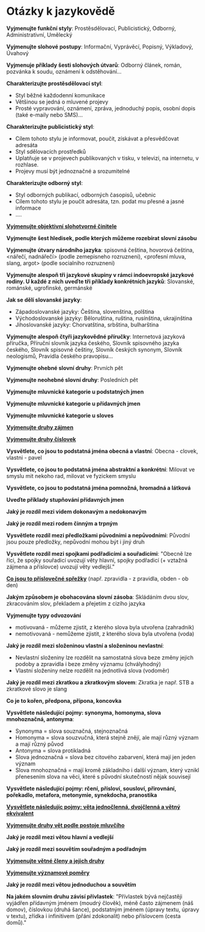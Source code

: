 # Otázky k jazykovědě

__Vyjmenujte funkční styly__: Prostěsdělovací, Publicistický, Odborný, Administrativní, Umělecký  

__Vyjmenujte slohové postupy__: Informační, Vyprávěcí, Popisný, Výkladový, Úvahový  

__Vyjmenuje příklady šesti slohových útvarů__: Odborný článek, román, pozvánka k soudu, oznámení k odstěhování...  

__Charakterizujte prostěsdělovací styl__: 
* Styl běžné každodenní komunikace
* Většinou se jedná o mluvené projevy
* Prosté vypravování, oznámení, zpráva, jednoduchý popis, osobní dopis (také e-maily nebo SMS)...

__Charakterizujte publicistický styl__: 
* Cílem tohoto stylu je informovat, poučit, získávat a přesvědčovat adresáta
* Styl sdělovacích prostředků
* Uplatňuje se v projevech publikovaných v tisku, v televizi, na internetu, v rozhlase.
* Projevy musí být jednoznačné a srozumitelné

__Charakterizujte odborný styl__:
* Styl odborných publikací, odborných časopisů, učebnic
* Cílem tohoto stylu je poučit adresáta, tzn. podat mu přesné a jasné informace
* ....

[__Vyjmenujte objektivní slohotvorné činitele__](https://www.gymmost.cz/sites/default/files/docs/studium/cestina/vejrazka/funkcni_styly.pdf)  

__Vyjmenujte šest hledisek, podle kterých můžeme rozebírat slovní zásobu__  

__Vyjmenujte útvary národního jazyka__: spisovná čeština, hovorová čeština, <nářečí, nadnářečí> (podle zemepisneho rozruzneni), <profesní mluva, slang, argot> (podle socialniho rozruzneni)  

__Vyjmenujte alespoň tři jazykové skupiny v rámci indoevropské jazykové rodiny. U každé z nich uveďte tři příklady konkrétních jazyků__: Slovanské, románské, ugrofinské, germánské  

__Jak se dělí slovanské jazyky__:
* Západoslovanské jazyky: Čeština, slovenština, polština
* Východoslovanské jazyky: Běloruština, ruština, rusínština, ukrajinština
* Jihoslovanské jazyky: Chorvatština, srbština, bulharština

__Vyjmenujte alespoň čtyři jazykovědné příručky__: Internetová jazyková příručka, Příruční slovník jazyka českého, Slovník spisovného jazyka českého, Slovník spisovné češtiny, Slovník českých synonym, Slovník neologismů, Pravidla českého pravopisu...  

__Vyjmenujte ohebné slovní druhy__: Prvních pět  

__Vyjmenujte neohebné slovní druhy__:  Posledních pět  

__Vyjmenujte mluvnické kategorie u podstatných jmen__  

__Vyjmenujte mluvnické kategorie u přídavných jmen__  

__Vyjmenujte mluvnické kategorie u sloves__  

[__Vyjmenujte druhy zájmen__](https://www.pravopisne.cz/2016/11/pravidla-druhy-zajmen/)  

[__Vyjmenujte druhy číslovek__](https://www.pravopisne.cz/2012/02/pravidla-cislovky/)  

__Vysvětlete, co jsou to podstatná jména obecná a vlastní__: Obecna - clovek, vlastni - pavel  

__Vysvětlete, co jsou to podstatná jména abstraktní a konkrétní__: Milovat ve smyslu mit nekoho rad, milovat ve fyzickem smyslu  

__Vysvětlete, co jsou to podstatná jména pomnožná, hromadná a látková__  

__Uveďte příklady stupňování přídavných jmen__  

__Jaký je rozdíl mezi videm dokonavým a nedokonavým__  

__Jaký je rozdíl mezi rodem činným a trpným__  

__Vysvětlete rozdíl mezi předložkami původními a nepůvodními__: Původní jsou pouze předložky, nepůvodní mohou být i jiný druh  

__Vysvětlete rozdíl mezi spojkami podřadicími a souřadicími__: "Obecně lze říci, že spojky souřadicí uvozují věty hlavní, spojky podřadicí (+ vztažná zájmena a příslovce) uvozují věty vedlejší."  

[__Co jsou to příslovečné spřežky__](https://cs.wikipedia.org/wiki/P%C5%99%C3%ADslove%C4%8Dn%C3%A1_sp%C5%99e%C5%BEka) (např. zpravidla - z pravidla, obden - ob den)  

__Jakým způsobem je obohacována slovní zásoba__: Skládáním dvou slov, zkracováním slov, překladem a přejetím z cizího jazyka  

__Vyjmenujte typy odvozování__
* motivovaná - můžeme zjistit, z kterého slova byla utvořena (zahradnik)
* nemotivovaná - nemůžeme zjistit, z kterého slova byla utvořena (voda)

__Jaký je rozdíl mezi složeninou vlastní a složeninou nevlastní__:
* Nevlastní složeniny lze rozdělit na samostatná slova beze změny jejich podoby a zpravidla i beze změny významu (chvályhodný)
* Vlastní složeniny nelze rozdělit na jednotlivá slova (vodoměr)

__Jaký je rozdíl mezi zkratkou a zkratkovým slovem__: Zkratka je např. STB a zkratkové slovo je slang  

__Co je to kořen, předpona, přípona, koncovka__  

__Vysvětlete následující pojmy: synonyma, homonyma, slova mnohoznačná, antonyma__:
* Synonyma = slova souznačná, stejnoznačná
* Homonyma = slova souzvučná, která stejně znějí, ale mají různý význam a mají různý původ
* Antonyma = slova protikladná
* Slova jednoznačná = slova bez citového zabarvení, která mají jen jeden význam
* Slova mnohoznačná = mají kromě základního i další význam, který vznikl přenesením slova na věci, které s původní skutečností nějak souvisejí

__Vysvětlete následující pojmy: rčení, přísloví, sousloví, přirovnání, pořekadlo, metafora, metonymie, synekdocha, pranostika__  

[__Vysvětlete následujíc pojmy: věta jednočlenná, dvojčlenná a větný ekvivalent__](https://www.pravopisne.cz/2013/02/pravidla-vety-dvojclenne-jednoclenne-a-vetne-ekvivalenty/)  

[__Vyjmenujte druhy vět podle postoje mluvčího__](https://www.cesky-jazyk.cz/slovnicek-pojmu/vety-podle-postoje-mluvciho/)  

__Jaký je rozdíl mezi větou hlavní a vedlejší__  

__Jaký je rozdíl mezi souvětím souřadným a podřadným__  

[__Vyjmenujte větné členy a jejich druhy__](https://www.mojecestina.cz/article/2012092701-vetne-cleny-zakladni-prehled)  

[__Vyjmenujte významové poměry__](https://www.pravopisne.cz/2012/10/pravidla-vyznamove-pomery-mezi-vetami-hlavnimi/)  

__Jaký je rozdíl mezi větou jednoduchou a souvětím__  

__Na jakém slovním druhu závisí přívlastek__: "Přívlastek bývá nejčastěji vyjádřen přídavným jménem (moudrý člověk), méně často zájmenem (náš domov), číslovkou (druhá šance), podstatným jménem (úpravy textu, úpravy v textu), zřídka i infinitivem (přání zdokonalit) nebo příslovcem (cesta domů)."  
